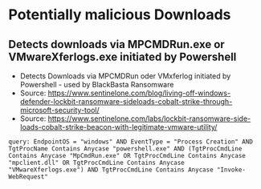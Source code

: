 # Potentially malicious Downloads

## Detects downloads via MPCMDRun.exe or VMwareXferlogs.exe initiated by Powershell

 - Detects Downloads via MPCMDRun oder VMxferlog initiated by Powershell - used by BlackBasta Ransomware
 - Source: https://www.sentinelone.com/blog/living-off-windows-defender-lockbit-ransomware-sideloads-cobalt-strike-through-microsoft-security-tool/
 - Source: https://www.sentinelone.com/labs/lockbit-ransomware-side-loads-cobalt-strike-beacon-with-legitimate-vmware-utility/

```STARQuery
query: EndpointOS = "windows" AND EventType = "Process Creation" AND TgtProcName Contains Anycase "powershell.exe" AND (TgtProcCmdLine Contains Anycase "MpCmdRun.exe" OR TgtProcCmdLine Contains Anycase "mpclient.dll" OR TgtProcCmdLine Contains Anycase "VMwareXferlogs.exe") AND TgtProcCmdLine Contains Anycase "Invoke-WebRequest"
```